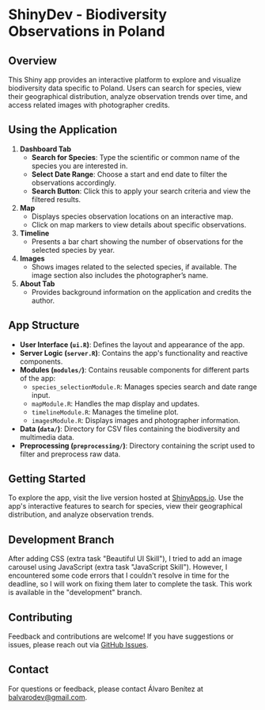 # ShinyDev - Biodiversity Observations in Poland

## Overview

This Shiny app provides an interactive platform to explore and visualize biodiversity data specific to Poland. Users can search for species, view their geographical distribution, analyze observation trends over time, and access related images with photographer credits.

## Using the Application

1.  **Dashboard Tab**
    -   **Search for Species**: Type the scientific or common name of the species you are interested in.
    -   **Select Date Range**: Choose a start and end date to filter the observations accordingly.
    -   **Search Button**: Click this to apply your search criteria and view the filtered results.
2.  **Map**
    -   Displays species observation locations on an interactive map.
    -   Click on map markers to view details about specific observations.
3.  **Timeline**
    -   Presents a bar chart showing the number of observations for the selected species by year.
4.  **Images**
    -   Shows images related to the selected species, if available. The image section also includes the photographer’s name.
5.  **About Tab**
    -   Provides background information on the application and credits the author.

## App Structure

-   **User Interface (`ui.R`)**: Defines the layout and appearance of the app.
-   **Server Logic (`server.R`)**: Contains the app's functionality and reactive components.
-   **Modules (`modules/`)**: Contains reusable components for different parts of the app:
    -   `species_selectionModule.R`: Manages species search and date range input.
    -   `mapModule.R`: Handles the map display and updates.
    -   `timelineModule.R`: Manages the timeline plot.
    -   `imagesModule.R`: Displays images and photographer information.
-   **Data (`data/`)**: Directory for CSV files containing the biodiversity and multimedia data.
-   **Preprocessing (`preprocessing/`)**: Directory containing the script used to filter and preprocess raw data.

## Getting Started

To explore the app, visit the live version hosted at [ShinyApps.io](https://alvarobm.shinyapps.io/ShinyDevTask/). Use the app's interactive features to search for species, view their geographical distribution, and analyze observation trends.

## Development Branch

After adding CSS (extra task "Beautiful UI Skill"), I tried to add an image carousel using JavaScript (extra task "JavaScript Skill"). However, I encountered some code errors that I couldn't resolve in time for the deadline, so I will work on fixing them later to complete the task. This work is available in the "development" branch.

## Contributing

Feedback and contributions are welcome! If you have suggestions or issues, please reach out via [GitHub Issues](https://github.com/bm-alvaro/ShinyDevTask/issues).

## Contact

For questions or feedback, please contact Álvaro Benítez at [balvarodev@gmail.com](mailto:balvarodev@gmail.com).
